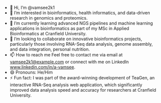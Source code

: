- 👋 Hi, I’m @vamsee2k1
- 👀 I’m interested in bioinformatics, health informatics, and data-driven research in genomics and proteomics.
- 🌱 I’m currently learning advanced NGS pipelines and machine learning applications in bioinformatics as part of my MSc in Applied Bioinformatics at Cranfield University.
- 💞️ I’m looking to collaborate on innovative bioinformatics projects, particularly those involving RNA-Seq data analysis, genome assembly, and data integration, personal nutrition.
- 📫 How to reach me Feel free to contact me via email at vamsee2k1@example.com or connect with me on LinkedIn www.linkedin.com/in/a-vamsee.
- 😄 Pronouns: He/Him
- ⚡ Fun fact: I was part of the award-winning development of TeaGen, an interactive RNA-Seq analysis web application, which significantly improved data analysis speed and accuracy for researchers at Cranfield University.

<!---
vamsee2k1/vamsee2k1 is a ✨ special ✨ repository because its `README.md` (this file) appears on your GitHub profile.
You can click the Preview link to take a look at your changes.
--->

